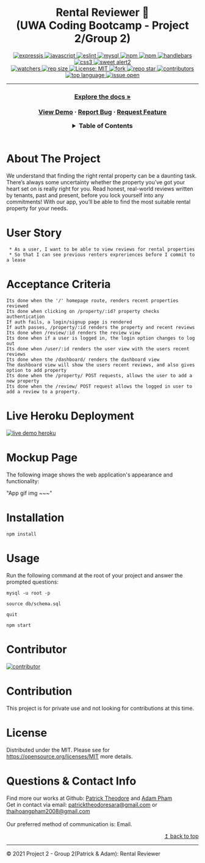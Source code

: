 
<h1 align="center"> Rental Reviewer 🚩	
<br>(UWA Coding Bootcamp - Project 2/Group 2) </h1>
<p align="center">
  <a href="#">
  <img alt="expressjs" src="https://img.shields.io/badge/Express.js-404D59?style=for-the-badge" target="_blank" />
  <a href="#">
  <img alt="javascript" src="https://img.shields.io/badge/JavaScript-F7DF1E?style=for-the-badge&logo=javascriptlogoColor=black" target="_blank" />
  <a href="#">
  <img alt="eslint" src="https://img.shields.io/badge/eslint-3A33D1?style=for-the-badge&logo=eslint&logoColor=white" target="_blank" />
  <a href="#">
  <img alt="mysql" src="https://img.shields.io/badge/MySQL-005C84?style=for-the-badge&logo=mysql&logoColor=white" target="_blank" />
  <a href="#">
  <img alt="npm" src="https://img.shields.io/badge/npm-CB3837?style=for-the-badge&logo=npm&logoColor=white" target="_blank" />
  <a href="#">
  <img alt="npm" src="https://img.shields.io/badge/Sequelize-52B0E7?style=for-the-badge&logo=Sequelize&logoColor=white" target="_blank" />
  <a href="#">
  <img alt="handlebars" src="https://img.shields.io/badge/Handlebars.js-f0772b?style=for-the-badge&logo=handlebarsdotjs&logoColor=black" target="_blank" />
  <a href="#">
  <img alt="css3" src="https://img.shields.io/badge/CSS3-1572B6?style=for-the-badge&logo=css3&logoColor=white" target="_blank" />
  <a href="#">
  <img alt="sweet alert2" src="https://img.shields.io/badge/Sweet_Alert2-9146FF?style=for-the-badge&logo=youtube-gaming&logoColor=white" target="_blank" />
  <br>
  <a href="#">
  <img alt="watchers" src="https://img.shields.io/github/watchers/patricktheodore/rental-reviewer?color=%2346b946&style=flat-square" target="_blank" />
  <a href="#">
  <img alt="rep size" src="https://img.shields.io/github/repo-size/patricktheodore/rental-reviewer?style=flat-square" target="_blank" />
  <a href="https://github.com/patricktheodore/rental-reviewer/blob/main/LICENSE">
  <img alt="License: MIT" src="https://img.shields.io/badge/license-MIT-yellow.svg?style=flat-square" target="_blank" />
  </a>
  <a href="#">
  <img alt="fork" src="https://img.shields.io/github/forks/ThiHoangPham/tech-blog.svg?style=flat-square" target="_blank" />
  <a href="#">
  <img alt="repo star" src="https://img.shields.io/github/stars/patricktheodore/rental-reviewer?color=%23ff00bf&style=flat-square" target="_blank" />
  </a>
  <a href="#">
  <img alt="contributors" src="https://img.shields.io/github/contributors/patricktheodore/rental-reviewer?style=flat-square" target="_blank" />
  </a>
  <a href="#">
  <img alt="top language" src="https://img.shields.io/github/languages/top/patricktheodore/rental-reviewer?color=%23ff4000&style=flat-square" target="_blank" />
  </a>
  <a href="#">
  <img alt="issue open" src="https://img.shields.io/github/issues-raw/patricktheodore/rental-reviewer?style=flat-square" target="_blank" />
  </a>
</p>
<hr>

  <h3 align="center">
    <p align="center">
      <a href="https://github.com/patricktheodore/rental-reviewer"><strong>Explore the docs »</strong></a>
      <br />
      <br />
      <a href="#">View Demo</a>
      ·
      <a href="https://github.com/patricktheodore/rental-reviewer/issues">Report Bug</a>
      ·
      <a href="https://github.com/patricktheodore/rental-reviewer/issues">Request Feature</a>
    </p>
  </table>

  <details>
    <summary>Table of Contents</summary>
    <ul>
      <li><a href="#about-the-project">About The Project</a>
      <li><a href="#user-story">User Story</a></li>
      <li><a href="#acceptance-criteria">Acceptance Criteria</a></li>
      <li><a href="#live-heroku-deployment">Live Heroku Deployment</a></li>
      <li><a href="#mockup-page">Mockup Page</a></li>
      <li><a href="#installation">Installation</a></li>
      <li><a href="#usage">Usage</a></li>
      <li><a href="#contributor">Contributor</a></li>
      <li><a href="#contribution">Contribution</a></li>
      <li><a href="#license">License</a></li>
      <li><a href="#questions&-contact-info">Questions & Contact Info</a></li>
    </ul>
  </details>

  <br />

  # About The Project
  We understand that finding the right rental property can be a daunting task. There’s always some uncertainty whether the property you’ve got your heart set on is really right for you. Read honest, real-world reviews written by tenants, past and present, before you lock yourself into any commitments! With our app, you’ll be able to find the most suitable rental property for your needs.

  # User Story
```
 * As a user, I want to be able to view reviews for rental properties
 * So that I can see previous renters expreriences before I commit to a lease
```
# Acceptance Criteria
```
Its done when the '/' homepage route, renders recent properties reviewed
Its done when clicking on /property/:id? property checks authentication
If auth fails, a login/signup page is rendered
If auth passes, /property/:id renders the property and recent reviews
Its done when /review/:id renders the review view
Its done when if a user is logged in, the login option changes to log out
Its done when /user/:id renders the user view with the users recent reviews
Its done when the /dashboard/ renders the dashboard view
The dashboard view will show the users recent reviews, and also gives option to add property
Its done when the /property/ POST requests, allows the user to add a new property
Its done when the /review/ POST request allows the logged in user to add a review to a property. 
```

# Live Heroku Deployment 
<a href="#">
  <img alt="live demo heroku" src="https://img.shields.io/badge/Demo-Heroku-430098?style=for-the-badge&logo=heroku&logoColor=white" target="_blank" />
  </a>

# Mockup Page

The following image shows the web application's appearance and functionality:

"App gif img ~~~"

# Installation
`npm install`

# Usage
Run the following command at the root of your project and answer the prompted questions:

`mysql -u root -p`

`source db/schema.sql`

`quit`

`npm start`

# Contributor
<a href="https://github.com/patricktheodore/rental-reviewer">
  <img alt="contributor" src="https://contrib.rocks/image?repo=patricktheodore/rental-reviewer" target="_blank" />
  </a>

# Contribution
This project is for private use and not looking for contributions at this time.

# License
  Distributed under the MIT. Please see for https://opensource.org/licenses/MIT more details.

  # Questions & Contact Info
  Find more our works at Github:
  [Patrick Theodore](https://github.com/patricktheodore) and
  [Adam Pham](https://github.com/ThiHoangPham)
    </br>
  Get in contact via email: patricktheodoresara@gmail.com or thaihoangpham2008@gmail.com
  </br></br>
  Our preferred method of communication is: Email.
  <p align ="right"><a href="#">↥ back to top</a></p>

- - -

© 2021 Project 2 - Group 2(Patrick & Adam): Rental Reviewer


